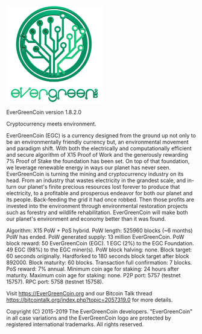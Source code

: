 
![Alt text](src/qt/res/images/wallet_logo.png)

EverGreenCoin version 1.8.2.0

Cryptocurrency meets environment. 

EverGreenCoin (EGC) is a currency designed from the ground up not only to be an environmentally friendly currency but, an environmental movement and paradigm shift. With both the electrically and computationally efficient and secure algorithm of X15 Proof of Work and the generously rewarding 7% Proof of Stake the foundation has been set. On top of that foundation, we leverage renewable energy in ways our planet has never seen. EverGreenCoin is turning the mining and cryptocurrency industry on its head. From an industry that wastes electricity in the grandest scale, and in-turn our planet's finite precious resources lost forever to produce that electricity, to a profitable and prosperous endeavor for both our planet and its people. Back-feeding the grid it had once robbed. Then those profits are invested into the environment through environmental restoration projects such as forestry and wildlife rehabilitation. EverGreenCoin will make both our planet's environment and economy better than it was found.

Algorithm: X15 PoW + PoS hybrid. 
PoW length: 525960 blocks (~6 months) PoW has ended. 
PoW generated supply: 13 million EverGreenCoin. 
PoW block reward: 50 EverGreenCoin (EGC). 
1 EGC (2%) to the EGC Foundation. 49 EGC (98%) to the EGC miner(s). 
PoW block halving: none. 
Block target: 60 seconds originally. Hardforked to 180 seconds block target after block 892000.
Block maturity: 60 blocks. 
Transaction full confirmation: 7 blocks. 
PoS reward: 7% annual. 
Minimum coin age for staking: 24 hours after maturity. 
Maximum coin age for staking: none. 
P2P port: 5757 (testnet 15757). 
RPC port: 5758 (testnet 15758). 

Visit https://EverGreenCoin.org and our Bitcoin Talk thread https://bitcointalk.org/index.php?topic=2057319.0 for more details.

Copyright (C) 2015-2019 The EverGreenCoin developers. 
"EverGreenCoin" in all case variations and the EverGreenCoin logo are protected by registered international trademarks. 
All rights reserved.
